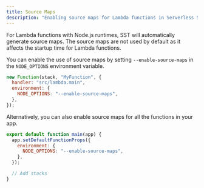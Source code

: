 ```yaml
---
title: Source Maps
description: "Enabling source maps for Lambda functions in Serverless Stack (SST)."
---
```


For Lambda functions with Node.js runtimes, SST will automatically generate source maps. The source maps are not used by default as it affects the startup time for Lambda functions.

You can enable the use of source maps by setting `--enable-source-maps` in the `NODE_OPTIONS` environment variable.

```js {4}
new Function(stack, "MyFunction", {
  handler: "src/lambda.main",
  environment: {
    NODE_OPTIONS: "--enable-source-maps",
  },
});
```

Alternatively, you can also enable source maps for all the functions in your app.

```js title="stacks/index.js" {4}
export default function main(app) {
  app.setDefaultFunctionProps({
    environment: {
      NODE_OPTIONS: "--enable-source-maps",
    },
  });

  // Add stacks
}
```
